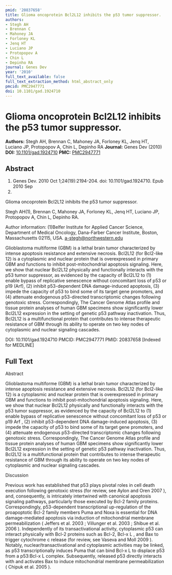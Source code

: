 ```yaml
---
pmid: '20837658'
title: Glioma oncoprotein Bcl2L12 inhibits the p53 tumor suppressor.
authors:
- Stegh AH
- Brennan C
- Mahoney JA
- Forloney KL
- Jenq HT
- Luciano JP
- Protopopov A
- Chin L
- Depinho RA
journal: Genes Dev
year: '2010'
full_text_available: false
full_text_extraction_method: html_abstract_only
pmcid: PMC2947771
doi: 10.1101/gad.1924710
---
```


# Glioma oncoprotein Bcl2L12 inhibits the p53 tumor suppressor.
**Authors:** Stegh AH, Brennan C, Mahoney JA, Forloney KL, Jenq HT, Luciano JP, Protopopov A, Chin L, Depinho RA
**Journal:** Genes Dev (2010)
**DOI:** [10.1101/gad.1924710](https://doi.org/10.1101/gad.1924710)
**PMC:** [PMC2947771](https://www.ncbi.nlm.nih.gov/pmc/articles/PMC2947771/)

## Abstract

1. Genes Dev. 2010 Oct 1;24(19):2194-204. doi: 10.1101/gad.1924710. Epub 2010 Sep
 13.

Glioma oncoprotein Bcl2L12 inhibits the p53 tumor suppressor.

Stegh AH(1), Brennan C, Mahoney JA, Forloney KL, Jenq HT, Luciano JP, Protopopov 
A, Chin L, Depinho RA.

Author information:
(1)Belfer Institute for Applied Cancer Science, Department of Medical Oncology, 
Dana-Farber Cancer Institute, Boston, Massachusetts 02115, USA. 
a-stegh@northwestern.edu

Glioblastoma multiforme (GBM) is a lethal brain tumor characterized by intense 
apoptosis resistance and extensive necrosis. Bcl2L12 (for Bcl2-like 12) is a 
cytoplasmic and nuclear protein that is overexpressed in primary GBM and 
functions to inhibit post-mitochondrial apoptosis signaling. Here, we show that 
nuclear Bcl2L12 physically and functionally interacts with the p53 tumor 
suppressor, as evidenced by the capacity of Bcl2L12 to (1) enable bypass of 
replicative senescence without concomitant loss of p53 or p19 (Arf), (2) inhibit 
p53-dependent DNA damage-induced apoptosis, (3) impede the capacity of p53 to 
bind some of its target gene promoters, and (4) attenuate endogenous 
p53-directed transcriptomic changes following genotoxic stress. Correspondingly, 
The Cancer Genome Atlas profile and tissue protein analyses of human GBM 
specimens show significantly lower Bcl2L12 expression in the setting of genetic 
p53 pathway inactivation. Thus, Bcl2L12 is a multifunctional protein that 
contributes to intense therapeutic resistance of GBM through its ability to 
operate on two key nodes of cytoplasmic and nuclear signaling cascades.

DOI: 10.1101/gad.1924710
PMCID: PMC2947771
PMID: 20837658 [Indexed for MEDLINE]

## Full Text

Abstract

Glioblastoma multiforme (GBM) is a lethal brain tumor characterized by intense apoptosis resistance and extensive necrosis. Bcl2L12 (for Bcl2-like 12) is a cytoplasmic and nuclear protein that is overexpressed in primary GBM and functions to inhibit post-mitochondrial apoptosis signaling. Here, we show that nuclear Bcl2L12 physically and functionally interacts with the p53 tumor suppressor, as evidenced by the capacity of Bcl2L12 to (1) enable bypass of replicative senescence without concomitant loss of p53 or p19 Arf , (2) inhibit p53-dependent DNA damage-induced apoptosis, (3) impede the capacity of p53 to bind some of its target gene promoters, and (4) attenuate endogenous p53-directed transcriptomic changes following genotoxic stress. Correspondingly, The Cancer Genome Atlas profile and tissue protein analyses of human GBM specimens show significantly lower Bcl2L12 expression in the setting of genetic p53 pathway inactivation. Thus, Bcl2L12 is a multifunctional protein that contributes to intense therapeutic resistance of GBM through its ability to operate on two key nodes of cytoplasmic and nuclear signaling cascades.

Discussion

Previous work has established that p53 plays pivotal roles in cell death execution following genotoxic stress (for review, see Aylon and Oren 2007 ), and, consequently, is intricately intertwined with canonical apoptosis signaling pathways, particularly those executed by Bcl-2 family proteins. Correspondingly, p53-dependent transcriptional up-regulation of the proapoptotic Bcl-2 family members Puma and Noxa is essential for DNA damage-mediated apoptosis via induction of mitochondrial membrane permeabilization ( Jeffers et al. 2003 ; Villunger et al. 2003 ; Shibue et al. 2006 ). Independently of its transactivational activity, cytoplasmic p53 can interact physically with Bcl-2 proteins such as Bcl-2, Bcl-x L , and Bax to trigger cytochrome c release (for review, see Vaseva and Moll 2009 ). Notably, nuclear/transactivational and cytoplasmic activities may be linked, as p53 transcriptionally induces Puma that can bind Bcl-x L to displace p53 from a p53:Bcl-x L complex. Subsequently, released p53 directly interacts with and activates Bax to induce mitochondrial membrane permeabilization ( Chipuk et al. 2005 ).
